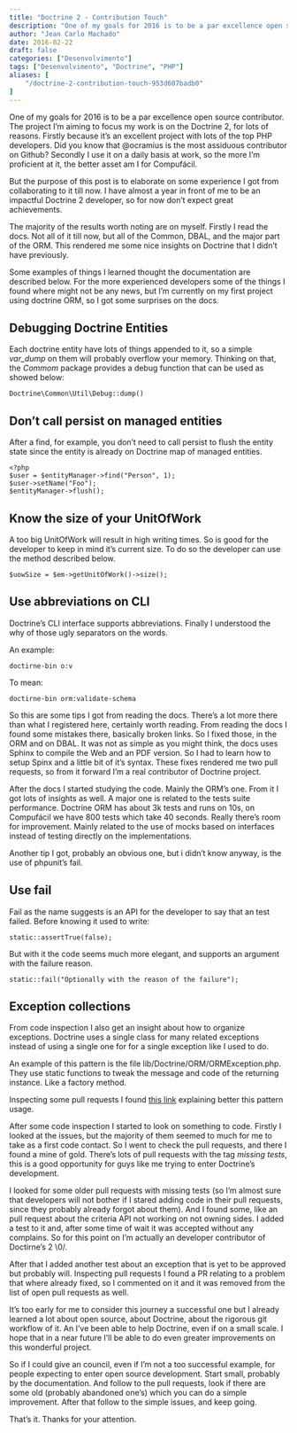 ```yaml
---
title: "Doctrine 2 - Contribution Touch"
description: "One of my goals for 2016 is to be a par excellence open source contributor. The project I’m aiming to focus my work is on the Doctrine 2..."
author: "Jean Carlo Machado"
date: 2016-02-22
draft: false
categories: ["Desenvolvimento"]
tags: ["Desenvolvimento", "Doctrine", "PHP"]
aliases: [
    "/doctrine-2-contribution-touch-953d607badb0"
]
---
```


One of my goals for 2016 is to be a par excellence open source contributor. The project I’m aiming to focus my work is on the Doctrine 2, for lots of reasons. Firstly because it’s an excellent project with lots of the top PHP developers. Did you know that @ocramius is the most assiduous contributor on Github? Secondly I use it on a daily basis at work, so the more I’m proficient at it, the better asset am I for Compufácil.

But the purpose of this post is to elaborate on some experience I got from collaborating to it till now. I have almost a year in front of me to be an impactful Doctrine 2 developer, so for now don’t expect great achievements.

The majority of the results worth noting are on myself. Firstly I read the docs. Not all of it till now, but all of the Common, DBAL, and the major part of the ORM. This rendered me some nice insights on Doctrine that I didn’t have previously.

Some examples of things I learned thought the documentation are described below. For the more experienced developers some of the things I found where might not be any news, but I’m currently on my first project using doctrine ORM, so I got some surprises on the docs.

## Debugging Doctrine Entities

Each doctrine entity have lots of things appended to it, so a simple *var_dump* on them will probably overflow your memory. Thinking on that, the *Commom* package provides a debug function that can be used as showed below:

    Doctrine\Common\Util\Debug::dump()

## Don’t call persist on managed entities

After a find, for example, you don’t need to call persist to flush the entity state since the entity is already on Doctrine map of managed entities.

    <?php
    $user = $entityManager->find("Person", 1);
    $user->setName("Foo");
    $entityManager->flush();

## Know the size of your UnitOfWork

A too big UnitOfWork will result in high writing times. So is good for the developer to keep in mind it’s current size. To do so the developer can use the method described below.

    $uowSize = $em->getUnitOfWork()->size();

## Use abbreviations on CLI

Doctrine’s CLI interface supports abbreviations. Finally I understood the why of those ugly separators on the words.

An example:

    doctirne-bin o:v

To mean:

    doctirne-bin orm:validate-schema

So this are some tips I got from reading the docs. There’s a lot more there than what I registered here, certainly worth reading. From reading the docs I found some mistakes there, basically broken links. So I fixed those, in the ORM and on DBAL. It was not as simple as you might think, the docs uses Sphinx to compile the Web and an PDF version. So I had to learn how to setup Spinx and a little bit of it’s syntax. These fixes rendered me two pull requests, so from it forward I’m a real contributor of Doctrine project.

After the docs I started studying the code. Mainly the ORM’s one. From it I got lots of insights as well. A major one is related to the tests suite performance. Doctrine ORM has about 3k tests and runs on 10s, on Compufácil we have 800 tests which take 40 seconds. Really there’s room for improvement. Mainly related to the use of mocks based on interfaces instead of testing directly on the implementations.

Another tip I got, probably an obvious one, but i didn’t know anyway, is the use of phpunit’s fail.

## Use fail

Fail as the name suggests is an API for the developer to say that an test failed. Before knowing it used to write:

    static::assertTrue(false);

But with it the code seems much more elegant, and supports an argument with the failure reason.

    static::fail("Optionally with the reason of the failure");

## Exception collections

From code inspection I also get an insight about how to organize exceptions. Doctrine uses a single class for many related exceptions instead of using a single one for for a single exception like I used to do.

An example of this pattern is the file lib/Doctrine/ORM/ORMException.php. They use static functions to tweak the message and code of the returning instance. Like a factory method.

Inspecting some pull requests I found [this link](http://rosstuck.com/formatting-exception-messages/) explaining better this pattern usage.

After some code inspection I started to look on something to code. Firstly I looked at the issues, but the majority of them seemed to much for me to take as a first code contact. So I went to check the pull requests, and there I found a mine of gold. There’s lots of pull requests with the tag *missing tests*, this is a good opportunity for guys like me trying to enter Doctrine’s development.

I looked for some older pull requests with missing tests (so I’m almost sure that developers will not bother if I stared adding code in their pull requests, since they probably already forgot about them). And I found some, like an pull request about the criteria API not working on not owning sides. I added a test to it and, after some time of wait it was accepted without any complains. So for this point on I’m actually an developer contributor of Doctirne’s 2 \0/.

After that I added another test about an exception that is yet to be approved but probably will. Inspecting pull requests I found a PR relating to a problem that where already fixed, so I commented on it and it was removed from the list of open pull requests as well.

It’s too early for me to consider this journey a successful one but I already learned a lot about open source, about Doctrine, about the rigorous git workflow of it. An I’ve been able to help Doctrine, even if on a small scale. I hope that in a near future I’ll be able to do even greater improvements on this wonderful project.

So if I could give an council, even if I’m not a too successful example, for people expecting to enter open source development. Start small, probably by the documentation. And follow to the pull requests, look if there are some old (probably abandoned one’s) which you can do a simple improvement. After that follow to the simple issues, and keep going.

That’s it. Thanks for your attention.
